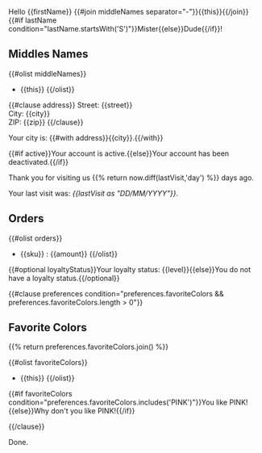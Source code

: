 Hello {{firstName}} {{#join middleNames separator="-"}}{{this}}{{/join}} {{#if lastName condition="lastName.startsWith('S')"}}Mister{{else}}Dude{{/if}}!

## Middles Names
{{#olist middleNames}}
- {{this}}
{{/olist}}

{{#clause address}}
Street: {{street}}\
City: {{city}}\
ZIP: {{zip}}
{{/clause}}

Your city is: {{#with address}}{{city}}.{{/with}}

{{#if active}}Your account is active.{{else}}Your account has been deactivated.{{/if}}

Thank you for visiting us {{% return now.diff(lastVisit,'day') %}} days ago.

Your last visit was: _{{lastVisit as "DD/MM/YYYY"}}_.

## Orders

{{#olist orders}}
- {{sku}} : {{amount}}
{{/olist}}

{{#optional loyaltyStatus}}Your loyalty status: {{level}}{{else}}You do not have a loyalty status.{{/optional}}


{{#clause preferences condition="preferences.favoriteColors && preferences.favoriteColors.length > 0"}}

## Favorite Colors

{{% return preferences.favoriteColors.join() %}}

{{#olist favoriteColors}}
- {{this}}
{{/olist}}

{{#if favoriteColors condition="preferences.favoriteColors.includes('PINK')"}}You like PINK!{{else}}Why don't you like PINK!{{/if}}

{{/clause}}

Done.
